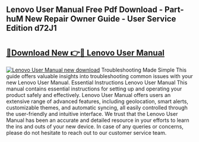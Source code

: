 ## Lenovo User Manual Free Pdf Download - Part-huM New Repair Owner Guide - User Service Edition d72J1

# <h2><a href="http://bc36953.oget.top/?id=Lenovo+User+Manual">🔗Download New 👉🔴 Lenovo User Manual</a></h2>

[![Lenovo User Manual new download](https://i.imgur.com/5g1atiW.png)](http://bc36953.oget.top/?id=Lenovo+User+Manual)
Troubleshooting Made Simple This guide offers valuable insights into troubleshooting common issues with your new Lenovo User Manual. Essential Instructions Lenovo User Manual This manual contains essential instructions for setting up and operating your product safely and effectively. Lenovo User Manual offers users an extensive range of advanced features, including geolocation, smart alerts, customizable themes, and automatic syncing, all easily controlled through the user-friendly and intuitive interface. We trust that the Lenovo User Manual has been an accurate and detailed resource in your efforts to learn the ins and outs of your new device. In case of any queries or concerns, please do not hesitate to reach out to our customer service team.
